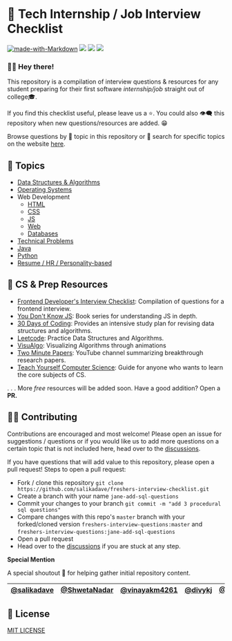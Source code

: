 # 🏁 Tech Internship / Job Interview Checklist

[![made-with-Markdown](https://img.shields.io/badge/Made%20with-Markdown-1f425f.svg)](http://commonmark.org) ![](https://img.shields.io/badge/Maintained-Yes-brightgreen) [![](https://img.shields.io/badge/Maintainer-salikadave-511281?labelColor=21094e)](https://github.com/salikadave) [![](https://img.shields.io/badge/Maintainer-shwetanadar-2940d3?labelColor=21094e)](https://github.com/ShwetaNadar)

### 👋🏻 Hey there!

This repository is a compilation of interview questions & resources for any student preparing for their first software _internship/job_ straight out of college🎓.

If you find this checklist useful, please leave us a ⭐. You could also 👁‍🗨 this repository when new questions/resources are added. 😁

Browse questions by 📃 topic in this repository or 🔎 search for specific topics on the website [here](https://salikadave26.gitbook.io/interview-questions/).

## 📃 Topics

* [Data Structures & Algorithms](ds_algo/ds_algo.md)
* [Operating Systems](operating_systems/os.md)
* Web Development
  * [HTML](web_development/html.md)
  * [CSS](web_development/css.md)
  * [JS](web_development/javascript.md)
  * [Web](web_development/web_network.md)
  * [Databases](web_development/databases.md)
* [Technical Problems](technical_problems/tech_sums.md)
* [Java](java/java.md)
* [Python](python/python.md)
* [Resume / HR / Personality-based](resume_hr/resume_cv_hr.md)

## 📝 CS & Prep Resources

* [Frontend Developer's Interview Checklist](https://github.com/h5bp/Front-end-Developer-Interview-Questions): Compilation of questions for a frontend interview.
* [You Don't Know JS](https://github.com/getify/You-Dont-Know-JS): Book series for understanding JS in depth.
* [30 Days of Coding](https://30dayscoding.com/): Provides an intensive study plan for revising data structures and algorithms.
* [Leetcode](https://leetcode.com/): Practice Data Structures and Algorithms.
* [VisuAlgo](https://visualgo.net/en): Visualizing Algorithms through animations
* [Two Minute Papers](https://www.youtube.com/user/keeroyz): YouTube channel summarizing breakthrough research papers. 
* [Teach Yourself Computer Science](https://teachyourselfcs.com/): Guide for anyone who wants to learn the core subjects of CS.

. . . More _free_ resources will be added soon. Have a good addition? Open a **PR.**

## 👩‍💻 Contributing

Contributions are encouraged and most welcome! Please open an issue for suggestions / questions or if you would like us to add more questions on a certain topic that is not included here, head over to the [discussions](https://github.com/salikadave/freshers-interview-checklist/discussions).

If you have questions that will add value to this repository, please open a pull request! Steps to open a pull request:

* Fork / clone this repository `git clone https://github.com/salikadave/freshers-interview-checklist.git`
* Create a branch with your name `jane-add-sql-questions`
* Commit your changes to your branch `git commit -m "add 3 procedural sql questions"`
* Compare changes with this repo's `master` branch with your forked/cloned version `freshers-interview-questions:master` and `freshers-interview-questions:jane-add-sql-questions`
* Open a pull request
* Head over to the [discussions](https://github.com/salikadave/freshers-interview-checklist/discussions) if you are stuck at any step.

**Special Mention**

A special shoutout 🙌 for helping gather initial repository content.

| [@salikadave](https://github.com/salikadave) | [@ShwetaNadar](https://github.com/ShwetaNadar) | [@vinayakm4261](https://github.com/vinayakm4261) | [@divykj](https://github.com/divykj) | [@JanviPatel](https://www.linkedin.com/in/janvi-patel-49a81818a/) | [@anshrathod](http://www.unshh.me/) | [@VyomBinani](https://www.linkedin.com/in/vyom-binani-1a0819152/) | [@NayanChordiya](https://www.linkedin.com/in/nayan-chordiya/) |
| :--- | :--- | :--- | :--- | :--- | :--- | :--- | :--- |


## 🔐 License

[MIT LICENSE](https://github.com/salikadave/freshers-interview-checklist/tree/c5a99b7edd509d5ac10c849b94788bdb65a05704/LICENSE/README.md)

